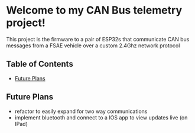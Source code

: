 # Welcome to my CAN Bus telemetry project!

This project is the firmware to a pair of ESP32s that communicate CAN bus messages from a FSAE vehicle over a custom 2.4Ghz network protocol

## Table of Contents
- [Future Plans](#future-plans)


## Future Plans
- refactor to easily expand for two way communications
- implement bluetooth and connect to a IOS app to view updates live (on IPad)